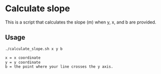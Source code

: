 # Calculate slope

This is a script that calculates the slope (m) when y, x, and b are provided.

## Usage

```bash
./calculate_slope.sh x y b

x = x coordinate
y = y coordinate
b = the point where your line crosses the y axis.